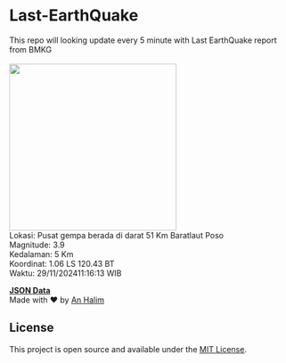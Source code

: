 # Last-EarthQuake
This repo will looking update every 5 minute with Last EarthQuake report from BMKG
<br>
<br>
<img src="https://static.bmkg.go.id/20241129111613.mmi.jpg" width="300"/>
<br>
Lokasi: Pusat gempa berada di darat 51 Km Baratlaut Poso <br>
Magnitude: 3.9 <br>
Kedalaman: 5 Km <br>
Koordinat: 1.06 LS 120.43 BT <br>
Waktu: 29/11/202411:16:13 WIB <br>

<a href="./data/data.json">**JSON Data**</a>
<br>
Made with ❤️ by <a href="https://github.com/an-halim">An Halim</a>
## License

This project is open source and available under the [MIT License](LICENSE).
